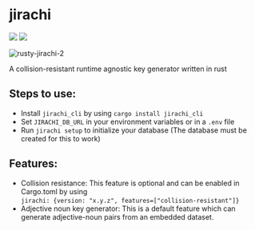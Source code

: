 # jirachi
<a href="https://crates.io/crates/jirachi"><img src=https://img.shields.io/badge/crates.io-v0.1.6-orange></a>
<a href="https://docs.rs/jirachi/0.1.6"><img src=https://img.shields.io/badge/docs.rs-jirachi-blue></a>

<img src="https://i.ibb.co/2M8nC9V/rusty-jirachi-2.png" alt="rusty-jirachi-2" border="0">

A collision-resistant runtime agnostic key generator written in rust

## Steps to use:
- Install `jirachi_cli` by using `cargo install jirachi_cli`
- Set `JIRACHI_DB_URL` in your environment variables or in a `.env` file
- Run `jirachi setup` to initialize your database (The database must be created for this to work)

## Features:
- Collision resistance: This feature is optional and can be enabled in Cargo.toml by using <br/>
`jirachi: {version: "x.y.z", features=["collision-resistant"]}`
- Adjective noun key generator: This is a default feature which can generate adjective-noun pairs from an embedded dataset.
